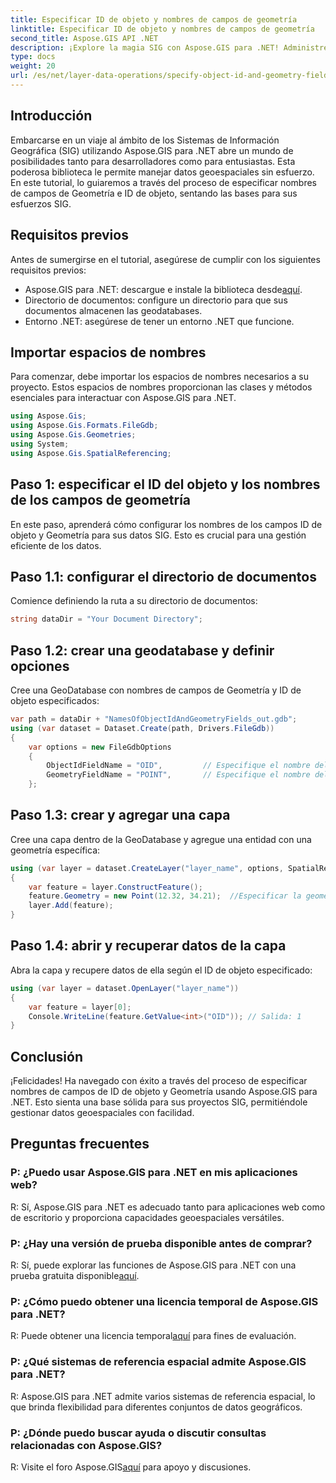 ```yaml
---
title: Especificar ID de objeto y nombres de campos de geometría
linktitle: Especificar ID de objeto y nombres de campos de geometría
second_title: Aspose.GIS API .NET
description: ¡Explore la magia SIG con Aspose.GIS para .NET! Administre datos geoespaciales sin esfuerzo. Descárgalo ahora y libera el poder de la inteligencia espacial.
type: docs
weight: 20
url: /es/net/layer-data-operations/specify-object-id-and-geometry-field-names/
---
```

## Introducción
Embarcarse en un viaje al ámbito de los Sistemas de Información Geográfica (SIG) utilizando Aspose.GIS para .NET abre un mundo de posibilidades tanto para desarrolladores como para entusiastas. Esta poderosa biblioteca le permite manejar datos geoespaciales sin esfuerzo. En este tutorial, lo guiaremos a través del proceso de especificar nombres de campos de Geometría e ID de objeto, sentando las bases para sus esfuerzos SIG.
## Requisitos previos
Antes de sumergirse en el tutorial, asegúrese de cumplir con los siguientes requisitos previos:
-  Aspose.GIS para .NET: descargue e instale la biblioteca desde[aquí](https://releases.aspose.com/gis/net/).
- Directorio de documentos: configure un directorio para que sus documentos almacenen las geodatabases.
- Entorno .NET: asegúrese de tener un entorno .NET que funcione.
## Importar espacios de nombres
Para comenzar, debe importar los espacios de nombres necesarios a su proyecto. Estos espacios de nombres proporcionan las clases y métodos esenciales para interactuar con Aspose.GIS para .NET.
```csharp
using Aspose.Gis;
using Aspose.Gis.Formats.FileGdb;
using Aspose.Gis.Geometries;
using System;
using Aspose.Gis.SpatialReferencing;
```
## Paso 1: especificar el ID del objeto y los nombres de los campos de geometría
En este paso, aprenderá cómo configurar los nombres de los campos ID de objeto y Geometría para sus datos SIG. Esto es crucial para una gestión eficiente de los datos.
## Paso 1.1: configurar el directorio de documentos
Comience definiendo la ruta a su directorio de documentos:
```csharp
string dataDir = "Your Document Directory";
```
## Paso 1.2: crear una geodatabase y definir opciones
Cree una GeoDatabase con nombres de campos de Geometría y ID de objeto especificados:
```csharp
var path = dataDir + "NamesOfObjectIdAndGeometryFields_out.gdb";
using (var dataset = Dataset.Create(path, Drivers.FileGdb))
{
    var options = new FileGdbOptions
    {
        ObjectIdFieldName = "OID",         // Especifique el nombre del campo ID de objeto
        GeometryFieldName = "POINT",       // Especifique el nombre del campo Geometría
    };
```
## Paso 1.3: crear y agregar una capa
Cree una capa dentro de la GeoDatabase y agregue una entidad con una geometría específica:
```csharp
using (var layer = dataset.CreateLayer("layer_name", options, SpatialReferenceSystem.Wgs84))
{
    var feature = layer.ConstructFeature();
    feature.Geometry = new Point(12.32, 34.21);  //Especificar la geometría (en este caso, un punto)
    layer.Add(feature);
}
```
## Paso 1.4: abrir y recuperar datos de la capa
Abra la capa y recupere datos de ella según el ID de objeto especificado:
```csharp
using (var layer = dataset.OpenLayer("layer_name"))
{
    var feature = layer[0];
    Console.WriteLine(feature.GetValue<int>("OID")); // Salida: 1
}
```
## Conclusión
¡Felicidades! Ha navegado con éxito a través del proceso de especificar nombres de campos de ID de objeto y Geometría usando Aspose.GIS para .NET. Esto sienta una base sólida para sus proyectos SIG, permitiéndole gestionar datos geoespaciales con facilidad.
## Preguntas frecuentes
### P: ¿Puedo usar Aspose.GIS para .NET en mis aplicaciones web?
R: Sí, Aspose.GIS para .NET es adecuado tanto para aplicaciones web como de escritorio y proporciona capacidades geoespaciales versátiles.
### P: ¿Hay una versión de prueba disponible antes de comprar?
 R: Sí, puede explorar las funciones de Aspose.GIS para .NET con una prueba gratuita disponible[aquí](https://releases.aspose.com/).
### P: ¿Cómo puedo obtener una licencia temporal de Aspose.GIS para .NET?
 R: Puede obtener una licencia temporal[aquí](https://purchase.aspose.com/temporary-license/) para fines de evaluación.
### P: ¿Qué sistemas de referencia espacial admite Aspose.GIS para .NET?
R: Aspose.GIS para .NET admite varios sistemas de referencia espacial, lo que brinda flexibilidad para diferentes conjuntos de datos geográficos.
### P: ¿Dónde puedo buscar ayuda o discutir consultas relacionadas con Aspose.GIS?
 R: Visite el foro Aspose.GIS[aquí](https://forum.aspose.com/c/gis/33) para apoyo y discusiones.